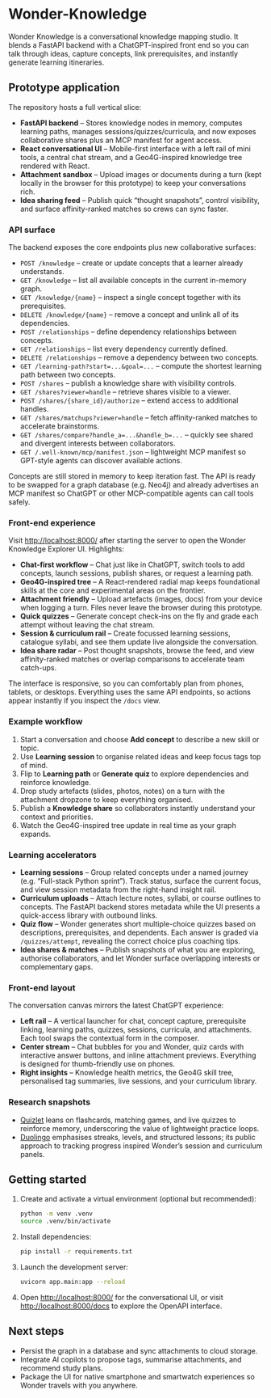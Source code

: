 # Wonder-Knowledge

Wonder Knowledge is a conversational knowledge mapping studio. It blends a FastAPI backend with a ChatGPT-inspired front end so you can talk through ideas, capture concepts, link prerequisites, and instantly generate learning itineraries.

## Prototype application

The repository hosts a full vertical slice:

- **FastAPI backend** – Stores knowledge nodes in memory, computes learning paths, manages sessions/quizzes/curricula, and now exposes collaborative shares plus an MCP manifest for agent access.
- **React conversational UI** – Mobile-first interface with a left rail of mini tools, a central chat stream, and a Geo4G-inspired knowledge tree rendered with React.
- **Attachment sandbox** – Upload images or documents during a turn (kept locally in the browser for this prototype) to keep your conversations rich.
- **Idea sharing feed** – Publish quick “thought snapshots”, control visibility, and surface affinity-ranked matches so crews can sync faster.

### API surface

The backend exposes the core endpoints plus new collaborative surfaces:

- `POST /knowledge` – create or update concepts that a learner already understands.
- `GET /knowledge` – list all available concepts in the current in-memory graph.
- `GET /knowledge/{name}` – inspect a single concept together with its prerequisites.
- `DELETE /knowledge/{name}` – remove a concept and unlink all of its dependencies.
- `POST /relationships` – define dependency relationships between concepts.
- `GET /relationships` – list every dependency currently defined.
- `DELETE /relationships` – remove a dependency between two concepts.
- `GET /learning-path?start=...&goal=...` – compute the shortest learning path between two concepts.
- `POST /shares` – publish a knowledge share with visibility controls.
- `GET /shares?viewer=handle` – retrieve shares visible to a viewer.
- `POST /shares/{share_id}/authorize` – extend access to additional handles.
- `GET /shares/matchups?viewer=handle` – fetch affinity-ranked matches to accelerate brainstorms.
- `GET /shares/compare?handle_a=...&handle_b=...` – quickly see shared and divergent interests between collaborators.
- `GET /.well-known/mcp/manifest.json` – lightweight MCP manifest so GPT-style agents can discover available actions.

Concepts are still stored in memory to keep iteration fast. The API is ready to be swapped for a graph database (e.g. Neo4j) and already advertises an MCP manifest so ChatGPT or other MCP-compatible agents can call tools safely.

### Front-end experience

Visit [http://localhost:8000/](http://localhost:8000/) after starting the server to open the Wonder Knowledge Explorer UI. Highlights:

- **Chat-first workflow** – Chat just like in ChatGPT, switch tools to add concepts, launch sessions, publish shares, or request a learning path.
- **Geo4G-inspired tree** – A React-rendered radial map keeps foundational skills at the core and experimental areas on the frontier.
- **Attachment friendly** – Upload artefacts (images, docs) from your device when logging a turn. Files never leave the browser during this prototype.
- **Quick quizzes** – Generate concept check-ins on the fly and grade each attempt without leaving the chat stream.
- **Session & curriculum rail** – Create focussed learning sessions, catalogue syllabi, and see them update live alongside the conversation.
- **Idea share radar** – Post thought snapshots, browse the feed, and view affinity-ranked matches or overlap comparisons to accelerate team catch-ups.

The interface is responsive, so you can comfortably plan from phones, tablets, or desktops. Everything uses the same API endpoints, so actions appear instantly if you inspect the `/docs` view.

### Example workflow

1. Start a conversation and choose **Add concept** to describe a new skill or topic.
2. Use **Learning session** to organise related ideas and keep focus tags top of mind.
3. Flip to **Learning path** or **Generate quiz** to explore dependencies and reinforce knowledge.
4. Drop study artefacts (slides, photos, notes) on a turn with the attachment dropzone to keep everything organised.
5. Publish a **Knowledge share** so collaborators instantly understand your context and priorities.
6. Watch the Geo4G-inspired tree update in real time as your graph expands.

### Learning accelerators

- **Learning sessions** – Group related concepts under a named journey (e.g. “Full-stack Python sprint”). Track status, surface the current focus, and view session metadata from the right-hand insight rail.
- **Curriculum uploads** – Attach lecture notes, syllabi, or course outlines to concepts. The FastAPI backend stores metadata while the UI presents a quick-access library with outbound links.
- **Quiz flow** – Wonder generates short multiple-choice quizzes based on descriptions, prerequisites, and dependents. Each answer is graded via `/quizzes/attempt`, revealing the correct choice plus coaching tips.
- **Idea shares & matches** – Publish snapshots of what you are exploring, authorise collaborators, and let Wonder surface overlapping interests or complementary gaps.

### Front-end layout

The conversation canvas mirrors the latest ChatGPT experience:

- **Left rail** – A vertical launcher for chat, concept capture, prerequisite linking, learning paths, quizzes, sessions, curricula, and attachments. Each tool swaps the contextual form in the composer.
- **Center stream** – Chat bubbles for you and Wonder, quiz cards with interactive answer buttons, and inline attachment previews. Everything is designed for thumb-friendly use on phones.
- **Right insights** – Knowledge health metrics, the Geo4G skill tree, personalised tag summaries, live sessions, and your curriculum library.

### Research snapshots

- [Quizlet](https://en.wikipedia.org/wiki/Quizlet) leans on flashcards, matching games, and live quizzes to reinforce memory, underscoring the value of lightweight practice loops.
- [Duolingo](https://en.wikipedia.org/wiki/Duolingo) emphasises streaks, levels, and structured lessons; its public approach to tracking progress inspired Wonder’s session and curriculum panels.

## Getting started

1. Create and activate a virtual environment (optional but recommended):
   ```bash
   python -m venv .venv
   source .venv/bin/activate
   ```
2. Install dependencies:
   ```bash
   pip install -r requirements.txt
   ```
3. Launch the development server:
   ```bash
   uvicorn app.main:app --reload
   ```
4. Open [http://localhost:8000/](http://localhost:8000/) for the conversational UI, or visit [http://localhost:8000/docs](http://localhost:8000/docs) to explore the OpenAPI interface.

## Next steps

- Persist the graph in a database and sync attachments to cloud storage.
- Integrate AI copilots to propose tags, summarise attachments, and recommend study plans.
- Package the UI for native smartphone and smartwatch experiences so Wonder travels with you anywhere.
